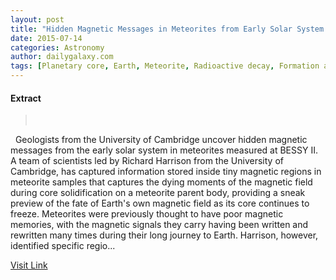 ```yaml
---
layout: post
title: "Hidden Magnetic Messages in Meteorites from Early Solar System Uncovered"
date: 2015-07-14
categories: Astronomy
author: dailygalaxy.com
tags: [Planetary core, Earth, Meteorite, Radioactive decay, Formation and evolution of the Solar System, Asteroid, Magnetism, Structure of the Earth, Geology, Physics, Applied and interdisciplinary physics, Nature, Planetary science, Physical sciences, Space science]
---
```





#### Extract
> 

 
Geologists from the University of Cambridge uncover hidden magnetic messages from the early solar system in meteorites measured at BESSY II. A team of scientists led by Richard Harrison from the University of Cambridge, has captured information stored inside tiny magnetic regions in meteorite samples that captures the dying moments of the magnetic field during core solidification on a meteorite parent body, providing a sneak preview of the fate of Earth's own magnetic field as its core continues to freeze.
Meteorites were previously thought to have poor magnetic memories, with the magnetic signals they carry having been written and rewritten many times during their long journey to Earth. Harrison, however, identified specific regio...



[Visit Link](http://feedproxy.google.com/~r/TheDailyGalaxyNewsFromPlanetEarthBeyond/~3/EzwatCOQg4c/hidden-magnetic-messages-in-meteorites-from-early-solar-system-uncovered.html)


